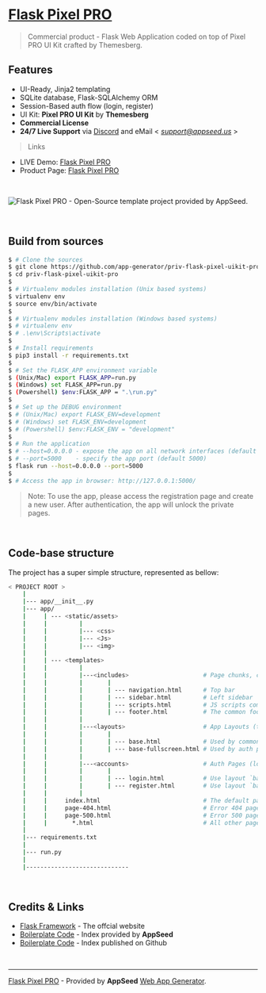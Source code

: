 # [Flask Pixel PRO](https://appseed.us/apps/flask-apps/flask-pixel-uikit-pro)

> Commercial product - Flask Web Application coded on top of Pixel PRO UI Kit crafted by Themesberg.

## Features

- UI-Ready, Jinja2 templating
- SQLite database, Flask-SQLAlchemy ORM
- Session-Based auth flow (login, register)
- UI Kit: **Pixel PRO UI Kit** by **Themesberg**
- **Commercial License**
- **24/7 Live Support** via [Discord](https://discord.gg/fZC6hup) and eMail < *support@appseed.us* >

> Links

- LIVE Demo: [Flask Pixel PRO](https://flask-pixel-uikit-pro.appseed.us/)
- Product Page: [Flask Pixel PRO](https://appseed.us/apps/flask-apps/flask-pixel-uikit-pro)

<br />

![Flask Pixel PRO - Open-Source template project provided by AppSeed.](https://raw.githubusercontent.com/app-generator/flask-pixel-uikit-pro/master/media/flask-pixel-uikit-pro-screen.png)

<br />

## Build from sources

```bash
$ # Clone the sources
$ git clone https://github.com/app-generator/priv-flask-pixel-uikit-pro.git
$ cd priv-flask-pixel-uikit-pro
$
$ # Virtualenv modules installation (Unix based systems)
$ virtualenv env
$ source env/bin/activate
$
$ # Virtualenv modules installation (Windows based systems)
$ # virtualenv env
$ # .\env\Scripts\activate
$
$ # Install requirements
$ pip3 install -r requirements.txt
$
$ # Set the FLASK_APP environment variable
$ (Unix/Mac) export FLASK_APP=run.py
$ (Windows) set FLASK_APP=run.py
$ (Powershell) $env:FLASK_APP = ".\run.py"
$
$ # Set up the DEBUG environment
$ # (Unix/Mac) export FLASK_ENV=development
$ # (Windows) set FLASK_ENV=development
$ # (Powershell) $env:FLASK_ENV = "development"
$
$ # Run the application
$ # --host=0.0.0.0 - expose the app on all network interfaces (default 127.0.0.1)
$ # --port=5000    - specify the app port (default 5000)  
$ flask run --host=0.0.0.0 --port=5000
$
$ # Access the app in browser: http://127.0.0.1:5000/
```

> Note: To use the app, please access the registration page and create a new user. After authentication, the app will unlock the private pages.

<br />

## Code-base structure

The project has a super simple structure, represented as bellow:

```bash
< PROJECT ROOT >
    |
    |--- app/__init__.py
    |--- app/
    |     | --- <static/assets>
    |     |         |
    |     |         |--- <css>
    |     |         |--- <Js>
    |     |         |--- <img>
    |     |
    |     | --- <templates>
    |     |         |
    |     |         |---<includes>                     # Page chunks, components
    |     |         |       |
    |     |         |       | --- navigation.html      # Top bar
    |     |         |       | --- sidebar.html         # Left sidebar
    |     |         |       | --- scripts.html         # JS scripts common to all pages
    |     |         |       | --- footer.html          # The common footer
    |     |         |
    |     |         |---<layouts>                      # App Layouts (the master pages)
    |     |         |       |
    |     |         |       | --- base.html            # Used by common pages like index, UI
    |     |         |       | --- base-fullscreen.html # Used by auth pages (login, register)
    |     |         |
    |     |         |---<accounts>                     # Auth Pages (login, register)
    |     |         |       |
    |     |         |       | --- login.html           # Use layout `base-fullscreen.html`
    |     |         |       | --- register.html        # Use layout `base-fullscreen.html`  
    |     |         |
    |     |     index.html                             # The default page
    |     |     page-404.html                          # Error 404 page (page not found)
    |     |     page-500.html                          # Error 500 page (server error)
    |     |       *.html                               # All other pages provided by the UI Kit
    |
    |--- requirements.txt
    |
    |--- run.py
    |
    |-----------------------------
```

<br />

## Credits & Links

- [Flask Framework](https://www.palletsprojects.com/p/flask/) - The offcial website
- [Boilerplate Code](https://appseed.us/boilerplate-code) - Index provided by **AppSeed**
- [Boilerplate Code](https://github.com/app-generator/boilerplate-code) - Index published on Github

<br />

---
[Flask Pixel PRO](https://appseed.us/apps/flask-apps/flask-pixel-uikit-pro) - Provided by **AppSeed** [Web App Generator](https://appseed.us/app-generator).
